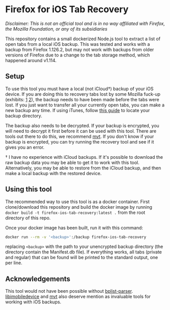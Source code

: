 # Firefox for iOS Tab Recovery

*Disclaimer: This is not an official tool and is in no way affiliated with Firefox, the Mozilla Foundation, or any of its subsidiaries*

This repository contains a small dockerized Node.js tool to extract a list of open tabs from a local iOS backup. This was tested and works with a backup from Firefox 1.126.2, but may not work with backups from older versions of Firefox due to a change to the tab storage method, which happened around v1.114.

## Setup

To use this tool you must have a local (not iCloud†) backup of your iOS device. If you are doing this to recovery tabs lost by some Mozilla fuck-up (exhibits: [1](https://github.com/mozilla-mobile/firefox-ios/issues/15989) [2](https://github.com/mozilla-mobile/firefox-ios/issues/20073)), the backup needs to have been made before the tabs were lost. If you just want to transfer all your currently open tabs, you can make a new backup any time. If using iTunes, follow [this guide](https://support.apple.com/en-gb/HT204215) to locate your backup directory.

The backup also needs to be decrypted. If your backup is encrypted, you will need to decrypt it first before it can be used with this tool. There are tools out there to do this, we recommend [mvt](https://docs.mvt.re/en/stable/ios/backup/check/#decrypting-a-backup). If you don't know if your backup is encrypted, you can try running the recovery tool and see if it gives you an error.

† I have no experience with iCloud backups. If it's possible to download the raw backup data you may be able to get it to work with this tool. Alternatively, you may be able to restore from the iCloud backup, and then make a local backup with the restored device.

## Using this tool

The recommended way to use this tool is as a docker container. First clone/download this repository and build the docker image by running `docker build -t firefox-ios-tab-recovery:latest .` from the root directory of this repo.

Once your docker image has been built, run it with this command:
```bash
docker run --rm -v '<backup>':/backup firefox-ios-tab-recovery
```
replacing `<backup>` with the path to your unencrypted backup directory (the directory contain the Manifest.db file). If everything works, all tabs (private and regular) that can be found will be printed to the standard output, one per line.

## Acknowledgements

This tool would not have been possible without [bplist-parser](https://github.com/nearinfinity/node-bplist-parser). [libimobiledevice](https://libimobiledevice.org/) and [mvt](https://docs.mvt.re/en/stable/) also deserve mention as invaluable tools for working with iOS backups.
